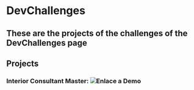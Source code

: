 # DevChallenges
## These are the projects of the challenges of the DevChallenges page

## Projects

### Interior Consultant Master: ![Enlace a Demo](https://consultant-interior-master-hjbd.netlify.app/)
